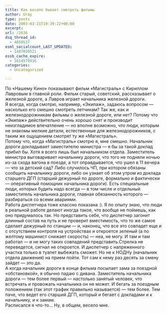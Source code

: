```yaml
---
title: Как весело бывает смотреть фильмы
author: Gray
type: posts
date: 2003-03-21T19:39:22+00:00
excerpt:
url: /2636
dsq_thread_id:
  - 4050537
esml_socialcount_LAST_UPDATED:
  - 1497059521
essb_cache_expire:
  - 1614579416
categories:
  - Uncategorized

---
```








По &#171;Нашему Кино&#187; показывают фильм &#171;Магистраль&#187; с Кириллом Лавровым в главной роли. Фильм старый, советский, рассказывает о железной дороге, а Лавров играет начальника железной дороги.  
Я всегда, когда смотрю, например, &#171;Экипаж&#187;, задаюсь вопросом &#8212; насколько его смешно смотреть летчикам? Так же, как и железнодорожникам фильмы о железной дороге, или нет? Потому что &#171;Экипаж&#187; действительно очень хорошо снят и производит неизгладимое впечатление &#8212; но вполне возможно, что люди, которым не знакомы мелкие детали, естественные для железнодорожников, с таким же ощущением смотрят ту же &#171;Магистраль&#187;.  
Потому что, когда &#171;Магистраль&#187; смотрю я, мне смешно. Начальник дороги докладывает заместителю министра &#8212; я бы за такой доклад прибил бы. Хотя я всего лишь был начальником отдела. Заместитель министра выговаривает начальнику дороги, что того не подняли ночью из-за схода вагона в поезде, а тот оправдывается, что ушел в 11 вечера &#8212; что за детский сад? Либо случилось ЧП, при котором обязаны сообщить начальнику дороги, либо он узнает об этом утром из доклада старшего ДГП (старший дежурный по дороге, формально и фактически &#8212; оперативный помощник начальника дороги). Есть специальные люди, которых будить надо всегда &#8212; в том числе и отдельный заместитель начальника дороги, главная обязанность которого &#8212; разбираться со всеми авариями.  
Работа диспетчера тоже классно показана :). Я по опыту знаю, что люди в реальной работе делают иногда такое, что вообще не поймешь, как оно придумалось так. Но представить себе, что диспетчер загонит длинный состав на путь и не проверит вместимость, что то же самое сделает дежурный по станции &#8212; и, наконец, что все это совпадет еще и с отсутствием контроля на устройствах и откроется зеленый (а по желтому машинист снижает скорость) &#8212; неа, не могу. И там и там работал &#8212; и не могу таких совпадений представить.Стрелка не переведется, сигнал не откроется. И диспетчер с напряженного участка только в туалет выбежать сможет. Но не к НОДНу (начальник отдела движения) на прием пойти. Тот сам к нему раз десять за смену зайдет &#8212; это да.  
А когда начальник дороги в конце фильма посылает зама за поездной &#171;обстановкой&#187;, я обычно падаю с дивана. Заместитель начальника дороги &#8212; тем более первый &#8212; настолько занятый человек, что встречать и провожать начальника он не может. И бегать за поездным положением (так этот график правильно называется) &#8212; тем более. Тем паче, что ведет его старший ДГП, который и бегает с докладами и к начальнику, и к замам.  
Расписался я что-то&#8230; Ну, в общем, весело мне.